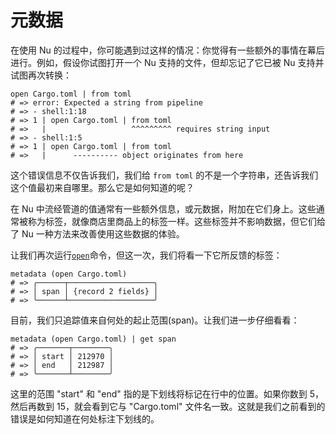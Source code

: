 # 元数据

在使用 Nu 的过程中，你可能遇到过这样的情况：你觉得有一些额外的事情在幕后进行。例如，假设你试图打开一个 Nu 支持的文件，但却忘记了它已被 Nu 支持并试图再次转换：

```
open Cargo.toml | from toml
# => error: Expected a string from pipeline
# => - shell:1:18
# => 1 | open Cargo.toml | from toml
# =>   |                   ^^^^^^^^^ requires string input
# => - shell:1:5
# => 1 | open Cargo.toml | from toml
# =>   |      ---------- object originates from here
```

这个错误信息不仅告诉我们，我们给 `from toml` 的不是一个字符串，还告诉我们这个值最初来自哪里。那么它是如何知道的呢？

在 Nu 中流经管道的值通常有一些额外信息，或元数据，附加在它们身上。这些通常被称为标签，就像商店里商品上的标签一样。这些标签并不影响数据，但它们给了 Nu 一种方法来改善使用这些数据的体验。

让我们再次运行[`open`](/commands/docs/open.md)命令，但这一次，我们将看一下它所反馈的标签：

```
metadata (open Cargo.toml)
# => ╭──────┬───────────────────╮
# => │ span │ {record 2 fields} │
# => ╰──────┴───────────────────╯
```

目前，我们只追踪值来自何处的起止范围(span)。让我们进一步仔细看看：

```nu
metadata (open Cargo.toml) | get span
# => ╭───────┬────────╮
# => │ start │ 212970 │
# => │ end   │ 212987 │
# => ╰───────┴────────╯
```

这里的范围 "start" 和 "end" 指的是下划线将标记在行中的位置。如果你数到 5，然后再数到 15，就会看到它与 "Cargo.toml" 文件名一致。这就是我们之前看到的错误是如何知道在何处标注下划线的。
